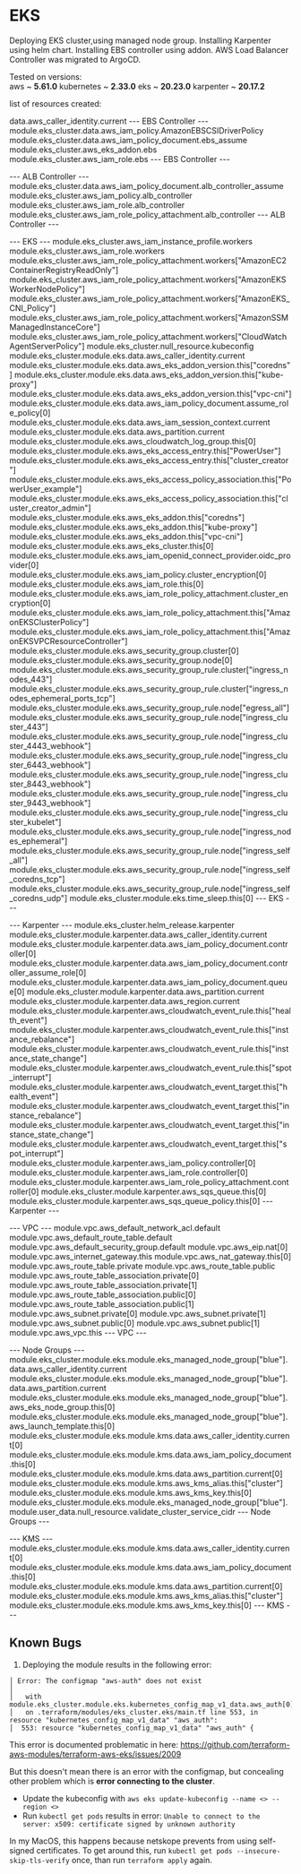 # EKS
Deploying EKS cluster,using managed node group.
Installing Karpenter using helm chart.
Installing EBS controller using addon.
AWS Load Balancer Controller was migrated to ArgoCD.

Tested on versions:  
aws ~ **5.61.0**
kubernetes ~ **2.33.0**
eks ~ **20.23.0**
karpenter ~ **20.17.2**
  
list of resources created:

data.aws_caller_identity.current
--- EBS Controller ---
module.eks_cluster.data.aws_iam_policy.AmazonEBSCSIDriverPolicy
module.eks_cluster.data.aws_iam_policy_document.ebs_assume
module.eks_cluster.aws_eks_addon.ebs
module.eks_cluster.aws_iam_role.ebs
--- EBS Controller ---

--- ALB Controller ---
module.eks_cluster.data.aws_iam_policy_document.alb_controller_assume
module.eks_cluster.aws_iam_policy.alb_controller
module.eks_cluster.aws_iam_role.alb_controller
module.eks_cluster.aws_iam_role_policy_attachment.alb_controller
--- ALB Controller ---
  
--- EKS ---
module.eks_cluster.aws_iam_instance_profile.workers
module.eks_cluster.aws_iam_role.workers
module.eks_cluster.aws_iam_role_policy_attachment.workers["AmazonEC2ContainerRegistryReadOnly"]
module.eks_cluster.aws_iam_role_policy_attachment.workers["AmazonEKSWorkerNodePolicy"]
module.eks_cluster.aws_iam_role_policy_attachment.workers["AmazonEKS_CNI_Policy"]
module.eks_cluster.aws_iam_role_policy_attachment.workers["AmazonSSMManagedInstanceCore"]
module.eks_cluster.aws_iam_role_policy_attachment.workers["CloudWatchAgentServerPolicy"]
module.eks_cluster.null_resource.kubeconfig
module.eks_cluster.module.eks.data.aws_caller_identity.current
module.eks_cluster.module.eks.data.aws_eks_addon_version.this["coredns"]
module.eks_cluster.module.eks.data.aws_eks_addon_version.this["kube-proxy"]
module.eks_cluster.module.eks.data.aws_eks_addon_version.this["vpc-cni"]
module.eks_cluster.module.eks.data.aws_iam_policy_document.assume_role_policy[0]
module.eks_cluster.module.eks.data.aws_iam_session_context.current
module.eks_cluster.module.eks.data.aws_partition.current
module.eks_cluster.module.eks.aws_cloudwatch_log_group.this[0]
module.eks_cluster.module.eks.aws_eks_access_entry.this["PowerUser"]
module.eks_cluster.module.eks.aws_eks_access_entry.this["cluster_creator"]
module.eks_cluster.module.eks.aws_eks_access_policy_association.this["PowerUser_example"]
module.eks_cluster.module.eks.aws_eks_access_policy_association.this["cluster_creator_admin"]
module.eks_cluster.module.eks.aws_eks_addon.this["coredns"]
module.eks_cluster.module.eks.aws_eks_addon.this["kube-proxy"]
module.eks_cluster.module.eks.aws_eks_addon.this["vpc-cni"]
module.eks_cluster.module.eks.aws_eks_cluster.this[0]
module.eks_cluster.module.eks.aws_iam_openid_connect_provider.oidc_provider[0]
module.eks_cluster.module.eks.aws_iam_policy.cluster_encryption[0]
module.eks_cluster.module.eks.aws_iam_role.this[0]
module.eks_cluster.module.eks.aws_iam_role_policy_attachment.cluster_encryption[0]
module.eks_cluster.module.eks.aws_iam_role_policy_attachment.this["AmazonEKSClusterPolicy"]
module.eks_cluster.module.eks.aws_iam_role_policy_attachment.this["AmazonEKSVPCResourceController"]
module.eks_cluster.module.eks.aws_security_group.cluster[0]
module.eks_cluster.module.eks.aws_security_group.node[0]
module.eks_cluster.module.eks.aws_security_group_rule.cluster["ingress_nodes_443"]
module.eks_cluster.module.eks.aws_security_group_rule.cluster["ingress_nodes_ephemeral_ports_tcp"]
module.eks_cluster.module.eks.aws_security_group_rule.node["egress_all"]
module.eks_cluster.module.eks.aws_security_group_rule.node["ingress_cluster_443"]
module.eks_cluster.module.eks.aws_security_group_rule.node["ingress_cluster_4443_webhook"]
module.eks_cluster.module.eks.aws_security_group_rule.node["ingress_cluster_6443_webhook"]
module.eks_cluster.module.eks.aws_security_group_rule.node["ingress_cluster_8443_webhook"]
module.eks_cluster.module.eks.aws_security_group_rule.node["ingress_cluster_9443_webhook"]
module.eks_cluster.module.eks.aws_security_group_rule.node["ingress_cluster_kubelet"]
module.eks_cluster.module.eks.aws_security_group_rule.node["ingress_nodes_ephemeral"]
module.eks_cluster.module.eks.aws_security_group_rule.node["ingress_self_all"]
module.eks_cluster.module.eks.aws_security_group_rule.node["ingress_self_coredns_tcp"]
module.eks_cluster.module.eks.aws_security_group_rule.node["ingress_self_coredns_udp"]
module.eks_cluster.module.eks.time_sleep.this[0]
--- EKS ---

--- Karpenter ---
module.eks_cluster.helm_release.karpenter
module.eks_cluster.module.karpenter.data.aws_caller_identity.current
module.eks_cluster.module.karpenter.data.aws_iam_policy_document.controller[0]
module.eks_cluster.module.karpenter.data.aws_iam_policy_document.controller_assume_role[0]
module.eks_cluster.module.karpenter.data.aws_iam_policy_document.queue[0]
module.eks_cluster.module.karpenter.data.aws_partition.current
module.eks_cluster.module.karpenter.data.aws_region.current
module.eks_cluster.module.karpenter.aws_cloudwatch_event_rule.this["health_event"]
module.eks_cluster.module.karpenter.aws_cloudwatch_event_rule.this["instance_rebalance"]
module.eks_cluster.module.karpenter.aws_cloudwatch_event_rule.this["instance_state_change"]
module.eks_cluster.module.karpenter.aws_cloudwatch_event_rule.this["spot_interrupt"]
module.eks_cluster.module.karpenter.aws_cloudwatch_event_target.this["health_event"]
module.eks_cluster.module.karpenter.aws_cloudwatch_event_target.this["instance_rebalance"]
module.eks_cluster.module.karpenter.aws_cloudwatch_event_target.this["instance_state_change"]
module.eks_cluster.module.karpenter.aws_cloudwatch_event_target.this["spot_interrupt"]
module.eks_cluster.module.karpenter.aws_iam_policy.controller[0]
module.eks_cluster.module.karpenter.aws_iam_role.controller[0]
module.eks_cluster.module.karpenter.aws_iam_role_policy_attachment.controller[0]
module.eks_cluster.module.karpenter.aws_sqs_queue.this[0]
module.eks_cluster.module.karpenter.aws_sqs_queue_policy.this[0]
--- Karpenter ---

--- VPC ---
module.vpc.aws_default_network_acl.default
module.vpc.aws_default_route_table.default
module.vpc.aws_default_security_group.default
module.vpc.aws_eip.nat[0]
module.vpc.aws_internet_gateway.this
module.vpc.aws_nat_gateway.this[0]
module.vpc.aws_route_table.private
module.vpc.aws_route_table.public
module.vpc.aws_route_table_association.private[0]
module.vpc.aws_route_table_association.private[1]
module.vpc.aws_route_table_association.public[0]
module.vpc.aws_route_table_association.public[1]
module.vpc.aws_subnet.private[0]
module.vpc.aws_subnet.private[1]
module.vpc.aws_subnet.public[0]
module.vpc.aws_subnet.public[1]
module.vpc.aws_vpc.this
--- VPC ---

--- Node Groups ---
module.eks_cluster.module.eks.module.eks_managed_node_group["blue"].data.aws_caller_identity.current
module.eks_cluster.module.eks.module.eks_managed_node_group["blue"].data.aws_partition.current
module.eks_cluster.module.eks.module.eks_managed_node_group["blue"].aws_eks_node_group.this[0]
module.eks_cluster.module.eks.module.eks_managed_node_group["blue"].aws_launch_template.this[0]
module.eks_cluster.module.eks.module.kms.data.aws_caller_identity.current[0]
module.eks_cluster.module.eks.module.kms.data.aws_iam_policy_document.this[0]
module.eks_cluster.module.eks.module.kms.data.aws_partition.current[0]
module.eks_cluster.module.eks.module.kms.aws_kms_alias.this["cluster"]
module.eks_cluster.module.eks.module.kms.aws_kms_key.this[0]
module.eks_cluster.module.eks.module.eks_managed_node_group["blue"].module.user_data.null_resource.validate_cluster_service_cidr
--- Node Groups ---

--- KMS ---
module.eks_cluster.module.eks.module.kms.data.aws_caller_identity.current[0]
module.eks_cluster.module.eks.module.kms.data.aws_iam_policy_document.this[0]
module.eks_cluster.module.eks.module.kms.data.aws_partition.current[0]
module.eks_cluster.module.eks.module.kms.aws_kms_alias.this["cluster"]
module.eks_cluster.module.eks.module.kms.aws_kms_key.this[0]
--- KMS ---

## Known Bugs
1. Deploying the module results in the following error:
```
│ Error: The configmap "aws-auth" does not exist
│ 
│   with module.eks_cluster.module.eks.kubernetes_config_map_v1_data.aws_auth[0],
│   on .terraform/modules/eks_cluster.eks/main.tf line 553, in resource "kubernetes_config_map_v1_data" "aws_auth":
│  553: resource "kubernetes_config_map_v1_data" "aws_auth" {
```

This error is documented problematic in here: https://github.com/terraform-aws-modules/terraform-aws-eks/issues/2009

But this doesn't mean there is an error with the configmap, but concealing other problem which is **error connecting to the cluster**.

* Update the kubeconfig with ```aws eks update-kubeconfig --name <> --region <>```
* Run ```kubectl get pods``` results in error: ```Unable to connect to the server: x509: certificate signed by unknown authority```

In my MacOS, this happens because netskope prevents from using self-signed certificates.
To get around this, run ```kubectl get pods --insecure-skip-tls-verify``` once, than run ```terraform apply``` again.
